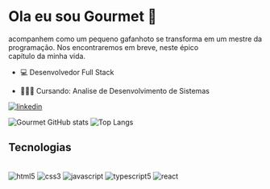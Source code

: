 # Ola eu sou Gourmet 🚀
acompanhem como um pequeno gafanhoto se transforma em um mestre da programação. Nos encontraremos em breve, neste épico capítulo da minha vida.

- 💻 Desenvolvedor Full Stack 

- 🧑🏾‍🎓 Cursando: Analise de Desenvolvimento de Sistemas

[![linkedin](https://img.shields.io/badge/LinkedIn-0077B5?style=for-the-badge&logo=linkedin&logoColor=white)](https://www.linkedin.com/in/gourmet-i-a9836220a/)

![Gourmet GitHub stats](https://github-readme-stats.vercel.app/api?username=ArthurGourmet&show_icons=true&theme=radical)
![Top Langs](https://github-readme-stats.vercel.app/api/top-langs/?username=ArthurGourmet&size_weight=0.5&count_weight=0.5)
## Tecnologias

<div style="display: inline_block"><br/> 
    <img align="center"alt="html5" src="https://img.shields.io/badge/HTML5-E34F26?style=for-the-badge&logo=html5&logoColor=white" /> 
    <img align="center" alt="css3" src="https://img.shields.io/badge/CSS3-1572B6?style=for-the-badge&logo=css3&logoColor=white" /> 
    <img align="center" alt="javascript" src="https://img.shields.io/badge/JavaScript-F7DF1E?style=for-the-badge&logo=javascript&logoColor=black" /> 
    <img align="center" alt="typescript5" src="https://img.shields.io/badge/TypeScript-007ACC?style=for-the-badge&logo=typescript&logoColor=white"/> 
    <img align="center" alt="react" src="https://img.shields.io/badge/React-20232A?style=for-the-badge&logo=react&logoColor=61DAFB"/> 
    
</div>
